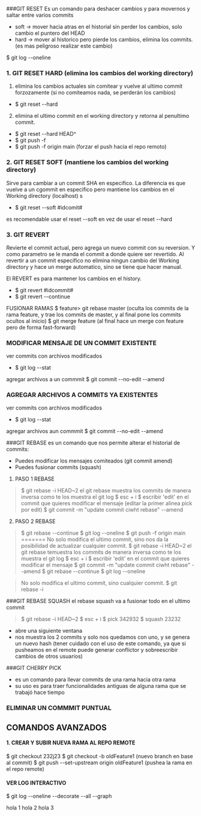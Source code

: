 ###GIT RESET
Es un comando para deshacer cambios y para movernos y saltar entre varios commits

- soft -> mover hacia atras en el historial sin perder los cambios, solo cambio el puntero del HEAD
- hard -> mover al historico pero pierde los cambios, elimina los commits. (es mas peligroso realizar este cambio)

$ git log --oneline

### 1. GIT RESET HARD  (elimina los cambios del  working directory)

1. elimina los cambios actuales sin comitear y vuelve al ultimo commit forzozamente (si no comiteamos nada, se perderán los cambios) 
- $ git reset --hard
   
2. elimina el ultimo commit en el working directory y retorna al penultimo commit.
- $ git reset --hard HEAD^
- $ git push -f <NOMBRE-REMOTO> <RAMA-LOCAL>
- $ git push -f origin main  (forzar el push hacia el repo remoto)

### 2. GIT RESET SOFT  (mantiene los cambios del  working directory)
Sirve para cambiar a un commit SHA en especifico. 
La diferencia es que vuelve a un cgommit en especifico pero mantiene los cambios en el Working directory (localhost)
s
- $ git reset --soft #idcomit#

es recomendable usar el reset --soft en vez de usar el reset --hard

### 3. GIT REVERT
Revierte el commit actual, pero agrega un nuevo commit con su reversion. Y como parametro
se le manda el commit a donde quiere ser revertido. 
Al revertir a un commit especifico no elimina ningun cambio del Working directory y hace un merge automatico,
sino se tiene que hacer manual.

El REVERT es para mantener los cambios en el history.

- $ git revert #idcommit#
- $ git revert --continue

FUSIONAR RAMAS
$ feature> git rebase master  (oculta los commits de la rama feature, y trae los commits de master, y al final pone los commits ocultos al inicio)
$ git merge feature (al final hace un merge con feature pero de forma fast-forward)

### MODIFICAR MENSAJE DE UN COMMIT EXISTENTE
ver commits con archivos modificados
- $ git log --stat

agregar archivos  a un commmit
$ git commit --no-edit --amend


### AGREGAR ARCHIVOS A COMMITS YA EXISTENTES
ver commits con archivos modificados
- $ git log --stat

agregar archivos  aun commmit
$ git commit --no-edit --amend


###GIT REBASE
es un comando que nos permite alterar el historial de commits: 
- Puedes modificar los mensajes comiteados  (git commit amend)
- Puedes fusionar commits (squash)

1. PASO 1 REBASE
> $ git rebase -i HEAD~2
> el git rebase muestra los commits de manera inversa como te los muestra el git log
> $ esc + i
> $ escribir 'edit' en el commit que quieres modificar el mensaje  (editar la primer alinea pick por edit)
> $ git commit -m "update commit ciwht rebase" --amend
2. PASO 2 REBASE
> $ git rebase --continue
> $ git log --oneline 
> $ git push -f origin main
=======
No solo modifica el ultimo commit, sino nos da la posibilidad de actualizar cualquier commit. 
> $ git rebase -i HEAD~2
> el git rebase temuestra los commits de manera inversa como te los muestra el git log
> $ esc + i
> $ escribir 'edit' en el commit que quieres modificar el mensaje
> $ git commit -m "update commit ciwht rebase" --amend
> $ git rebase --continue
> $ git log --oneline 

> No solo modifica el ultimo commit, sino cualquier commit. 
> $ git rebase -i  

###GIT REBASE SQUASH
el rebase squash va a fusionar todo en el ultimo commit
> $ git rebase -i HEAD~2
> $ esc + i
> $ pick 342932
> $ squash 23232
- abre una siguiente ventana 
- nos muestra los 2 commits y solo nos quedamos con uno, y se genera un nuevo hash (tener cuidado con el uso de este comando, ya que si pusheamos en el remote puede generar conflictor y sobreescribir cambios de otros usuarios)



###GIT CHERRY PICK
- es un comando para llevar commits de una rama hacia otra rama
- su uso es para traer funcionalidades antiguas de alguna rama que se trabajó hace tiempo

### ELIMINAR UN COMMMIT  PUNTUAL



## COMANDOS AVANZADOS

#### 1. CREAR Y SUBIR NUEVA RAMA AL REPO REMOTE
$ git checkout 232j23
$ git checkout -b oldFeature1  (nuevo branch en base al commit)
$ git push --set-upstream origin oldFeature1 (pushea la rama en el repo remote)

#### VER LOG INTERACTIVO
$ git log --oneline --decorate --all --graph




hola 1
hola 2
hola 3
